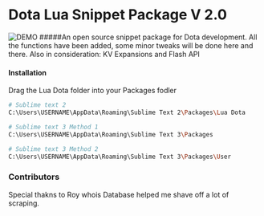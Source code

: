 # Dota Lua Snippet Package V 2.0
![DEMO](http://zippy.gfycat.com/BiodegradableUnequaledIcelandicsheepdog.gif)
#####An open source snippet package for Dota development. All the functions have been added, some minor tweaks will be done here and there. Also in consideration: KV Expansions and Flash API

#### Installation
Drag the Lua Dota folder into your Packages fodler

```sh
# Sublime text 2
C:\Users\USERNAME\AppData\Roaming\Sublime Text 2\Packages\Lua Dota

# Sublime text 3 Method 1
C:\Users\USERNAME\AppData\Roaming\Sublime Text 3\Packages

# Sublime text 3 Method 2
C:\Users\USERNAME\AppData\Roaming\Sublime Text 3\Packages\User

```

### Contributors
Special thakns to Roy whois Database helped me shave off a lot of scraping.